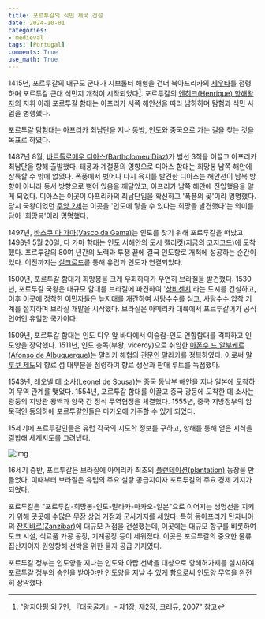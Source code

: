 ```yaml
---
title: 포르투갈의 식민 제국 건설
date: 2024-10-01
categories: 
- medieval
tags: [Portugal]
comments: True
use_math: True
---
```




1415년, 포르투갈의 대규모 군대가 지브롤터 해협을 건너 북아프리카의 [세우타](https://ko.wikipedia.org/wiki/%EC%84%B8%EC%9A%B0%ED%83%80)를 점령하며 포르투갈 근대 식민지 개척이 시작되었다[^1]. 포르투갈의 [엔히크(Henrique) 항해왕자](https://ko.wikipedia.org/wiki/%EC%97%94%ED%9E%88%ED%81%AC_%ED%95%AD%ED%95%B4%EC%99%95%EC%9E%90)의 지휘 아래 포르투갈 함대는 아프리카 서쪽 해안선을 따라 남하하며 탐험과 식민 사업을 병행했다. 

포르투갈 탐험대는 아프리카 최남단을 지나 동방, 인도와 중국으로 가는 길을 찾는 것을 목표로 하였다. 

1487년 8월, [바르톨로메우 디아스(Bartholomeu Diaz)](https://ko.wikipedia.org/wiki/%EB%B0%94%EB%A5%B4%ED%86%A8%EB%A1%9C%EB%A9%94%EC%9A%B0_%EB%94%94%EC%95%84%EC%8A%A4)가 범선 3척을 이끌고 아프리카 최남단을 향해 출발했다. 태풍과 계절풍의 영향으로 디아스 함대는 희망봉 남쪽 해안에 상륙할 수 밖에 없었다. 폭풍에서 벗어나 다시 육지를 발견한 디아스는 해안선이 남북 방향이 아니라 동서 방향으로 뻗어 있음을 깨달았고, 아프리카 남쪽 해안에 진입했음을 알게 되었다. 디아스는 이곳이 아프리카의 최남단임을 확신하고 '폭풍의 곶'이라 명명했다. 당시 국왕이었던 [주앙 2세](https://ko.wikipedia.org/wiki/%EC%A3%BC%EC%95%99_2%EC%84%B8_(%ED%8F%AC%EB%A5%B4%ED%88%AC%EA%B0%88))는 이곳을 '인도에 닿을 수 있다는 희망을 발견했다'는 의미를 담아 '희망봉'이라 명명했다.

1497년, [바스쿠 다 가마(Vasco da Gama)](https://ko.wikipedia.org/wiki/%EB%B0%94%EC%8A%A4%EC%BF%A0_%EB%8B%A4_%EA%B0%80%EB%A7%88)는 인도를 찾기 위해 포르투갈을 떠났고, 1498년 5월 20일, 다 가마 함대는 인도 서해안의 도시 [캘리컷](https://ko.wikipedia.org/wiki/%EC%BD%94%EC%A7%80%EC%BD%94%EB%93%9C)(지금의 코지코드)에 도착했다. 포르투갈의 80여 년간의 노력과 투쟁 끝에 결국 인도항로 개척에 성공하는 순간이었다. 이전까지는 [실크로드](https://namu.wiki/w/%EC%8B%A4%ED%81%AC%EB%A1%9C%EB%93%9C)를 통해 유럽과 인도가 연결되었다.

1500년, 포르투갈 함대가 희망봉을 크게 우회하다가 우연히 브라질을 발견했다. 1530년, 포르투갈 국왕은 대규모 함대를 브라질에 파견하여 '[상비센치](https://ko.wikipedia.org/wiki/%EC%83%81%EB%B9%84%EC%84%BC%EC%B9%98_(%EC%83%81%ED%8C%8C%EC%9A%B8%EB%A3%A8%EC%A3%BC))'라는 도시를 건설하고, 이후 이곳에 정착한 이민자들은 늪지대를 개간하여 사탕수수를 심고, 사탕수수 압착 기계를 설치하며 브라질 개발을 시작했다. 브라질은 아메리카 대륙에서 포르투갈어가 공식 언어인 유일한 국가이다.

1509년, 포르투갈 함대는 인도 디우 앞 바다에서 이슬람-인도 연합함대를 격파하고 인도양을 장악했다. 1511년, 인도 총독(부왕, viceroy)으로 취임한 [아폰수 드 알부케르(Afonso de Albuquerque)](https://namu.wiki/w/%EC%95%84%ED%8F%B0%EC%88%98%20%EB%93%9C%20%EC%95%8C%EB%B6%80%EC%BC%80%EB%A5%B4%ED%81%AC)는 말라카 해협의 관문인 말라카를 정복하였다. 이로써 [말루쿠 제도](https://ko.wikipedia.org/wiki/%EB%A7%90%EB%A3%A8%EC%BF%A0_%EC%A0%9C%EB%8F%84)의 향료 섬 대부분을 점령하여 향료 생산과 판매 루트를 독점했다.

1543년, [레오넬 데 소사(Leonel de Sousa)](https://en.wikipedia.org/wiki/Leonel_de_Sousa)는 중국 동남부 해안을 지나 일본에 도착하여 무역 관계를 맺었다. 1554년, 포르투갈 함대를 이끌고 중국 광둥에 도착한 데 소사는 광둥의 지방관 왕백과 양국 간 정식 무역협정을 체결했다. 1555년, 중국 지방정부의 암묵적인 동의하에 포르투갈인들은 마카오에 거주할 수 있게 되었다.

15세기에 포르투갈인들은 유럽 각국의 지도학 정보를 구하고, 항해를 통해 얻은 지식을 결합해 세계지도를 그려냈다.

![img](https://i.natgeofe.com/n/a1b91578-b5a0-4412-8453-680e665097ac/cantino-planisphere-complete.jpg?w=718&h=336)

16세기 중반, 포르투갈은 브라질에 아메리카 최초의 [플랜테이션(plantation)](https://namu.wiki/w/%ED%94%8C%EB%9E%9C%ED%85%8C%EC%9D%B4%EC%85%98) 농장을 만들었다. 이때부터 브라질은 유럽의 주요 설탕 공급지이자 포르투갈의 주요 경제 기지가 되었다.

포르투갈은 "포르투갈-희망봉-인도-말라카-마카오-일본"으로 이어지는 생명선을 지키기 위해 곳곳에 수많은 무장 상업 거점과 군사기지를 세웠다. 특히 동아프리카 탄자니아의 [잔지바르(Zanzibar)](https://ko.wikipedia.org/wiki/%EC%9E%94%EC%A7%80%EB%B0%94%EB%A5%B4)에 대규모 거점을 건설했는데, 이곳에는 대규모 항구를 비롯하여 도크 시설, 식료품 가공 공장, 기계공장 등이 세워졌다. 이곳은 포르투갈의 중요한 물류 집산지이자 원양항해 선박을 위한 물자 공급 기지였다.

포르투갈 정부는 인도양을 지나는 인도와 아랍 선박을 대상으로 항해허가제를 실시하여 포르투갈 정부의 승인을 받아야만 인도양을 지날 수 있게 함으로써 인도양 무역을 완전히 장악했다.





[^1]:"왕지아펑 외 7인, 『대국굴기』 - 제1장, 제2장, 크레듀, 2007" 참고
